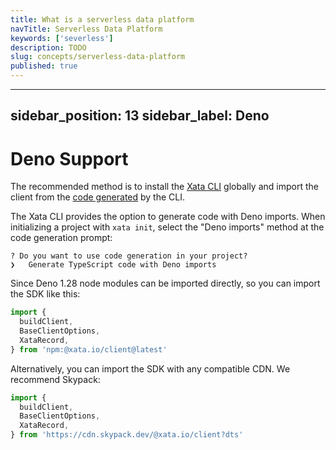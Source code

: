 ```yaml
---
title: What is a serverless data platform
navTitle: Serverless Data Platform
keywords: ['severless']
description: TODO
slug: concepts/serverless-data-platform
published: true
---
```


---
sidebar_position: 13
sidebar_label: Deno
---

# Deno Support

The recommended method is to install the [Xata CLI](/getting-started/cli) globally and import the client from the [code generated](/getting-started/cli#codegen) by the CLI.

The Xata CLI provides the option to generate code with Deno imports. When initializing a project with `xata init`, select the "Deno imports" method at the code generation prompt:

```
? Do you want to use code generation in your project?
❯   Generate TypeScript code with Deno imports
```

Since Deno 1.28 node modules can be imported directly, so you can import the SDK like this:

```ts
import {
  buildClient,
  BaseClientOptions,
  XataRecord,
} from 'npm:@xata.io/client@latest'
```

Alternatively, you can import the SDK with any compatible CDN. We recommend Skypack:

```ts
import {
  buildClient,
  BaseClientOptions,
  XataRecord,
} from 'https://cdn.skypack.dev/@xata.io/client?dts'
```
